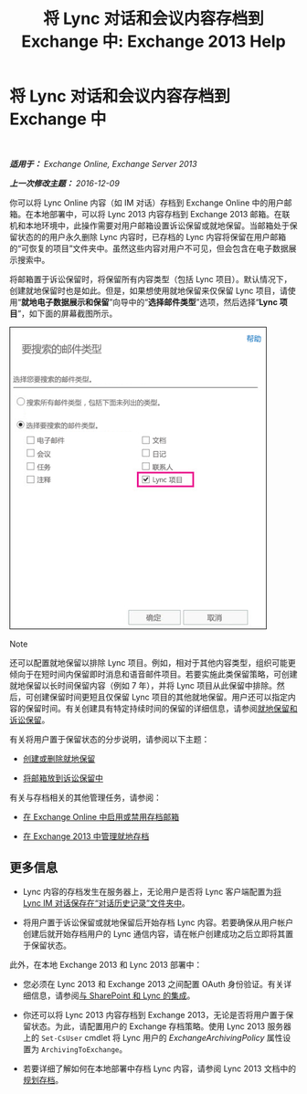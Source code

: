 ﻿---
title: '将 Lync 对话和会议内容存档到 Exchange 中: Exchange 2013 Help'
TOCTitle: 将 Lync 对话和会议内容存档到 Exchange 中
ms:assetid: 3cff970e-e5ed-4a54-88e6-3665d84b5ed7
ms:mtpsurl: https://technet.microsoft.com/zh-cn/library/Dn508399(v=EXCHG.150)
ms:contentKeyID: 59678851
ms.date: 01/11/2018
mtps_version: v=EXCHG.150
ms.translationtype: HT
---

# 将 Lync 对话和会议内容存档到 Exchange 中

 

_**适用于：** Exchange Online, Exchange Server 2013_

_**上一次修改主题：** 2016-12-09_

你可以将 Lync Online 内容（如 IM 对话）存档到 Exchange Online 中的用户邮箱。在本地部署中，可以将 Lync 2013 内容存档到 Exchange 2013 邮箱。在联机和本地环境中，此操作需要对用户邮箱设置诉讼保留或就地保留。当邮箱处于保留状态的的用户永久删除 Lync 内容时，已存档的 Lync 内容将保留在用户邮箱的“可恢复的项目”文件夹中。虽然这些内容对用户不可见，但会包含在电子数据展示搜索中。

将邮箱置于诉讼保留时，将保留所有内容类型（包括 Lync 项目）。默认情况下，创建就地保留时也是如此。但是，如果想使用就地保留来仅保留 Lync 项目，请使用“**就地电子数据展示和保留**”向导中的“**选择邮件类型**”选项，然后选择“**Lync 项目**”，如下面的屏幕截图所示。

![将 Lync 项目置于保留状态](images/Dn508399.691d2324-9fac-4689-8527-c78d387e0e3e(EXCHG.150).jpg "将 Lync 项目置于保留状态")

> [!NOTE]  
> 还可以配置就地保留以排除 Lync 项目。例如，相对于其他内容类型，组织可能更倾向于在短时间内保留即时消息和语音邮件项目。若要实施此类保留策略，可创建就地保留以长时间保留内容（例如 7 年），并将 Lync 项目从此保留中排除。然后，可创建保留时间更短且仅保留 Lync 项目的其他就地保留。用户还可以指定内容的保留时间。有关创建具有特定持续时间的保留的详细信息，请参阅<a href="https://docs.microsoft.com/zh-cn/exchange/security-and-compliance/in-place-and-litigation-holds">就地保留和诉讼保留</a>。


有关将用户置于保留状态的分步说明，请参阅以下主题：

  - [创建或删除就地保留](https://technet.microsoft.com/zh-cn/library/dd979797(v=exchg.150))

  - [将邮箱放到诉讼保留中](place-a-mailbox-on-litigation-hold-exchange-2013-help.md)

有关与存档相关的其他管理任务，请参阅：

  - [在 Exchange Online 中启用或禁用存档邮箱](https://technet.microsoft.com/zh-cn/library/jj984357\(v=exchg.150\))

  - [在 Exchange 2013 中管理就地存档](manage-in-place-archives-in-exchange-2013-exchange-2013-help.md)

## 更多信息

  - Lync 内容的存档发生在服务器上，无论用户是否将 Lync 客户端配置为[将 Lync IM 对话保存在“对话历史记录”文件夹中](https://go.microsoft.com/fwlink/p/?linkid=400589)。

  - 将用户置于诉讼保留或就地保留后开始存档 Lync 内容。若要确保从用户帐户创建后就开始存档用户的 Lync 通信内容，请在帐户创建成功之后立即将其置于保留状态。

此外，在本地 Exchange 2013 和 Lync 2013 部署中：

  - 您必须在 Lync 2013 和 Exchange 2013 之间配置 OAuth 身份验证。有关详细信息，请参阅[与 SharePoint 和 Lync 的集成](integration-with-sharepoint-and-lync-exchange-2013-help.md)。

  - 你还可以将 Lync 2013 内容存档到 Exchange 2013，无论是否将用户置于保留状态。为此，请配置用户的 Exchange 存档策略。使用 Lync 2013 服务器上的 `Set-CsUser` cmdlet 将 Lync 用户的 *ExchangeArchivingPolicy* 属性设置为 `ArchivingToExchange`。

  - 若要详细了解如何在本地部署中存档 Lync 内容，请参阅 Lync 2013 文档中的[规划存档](https://go.microsoft.com/fwlink/p/?linkid=400590)。

